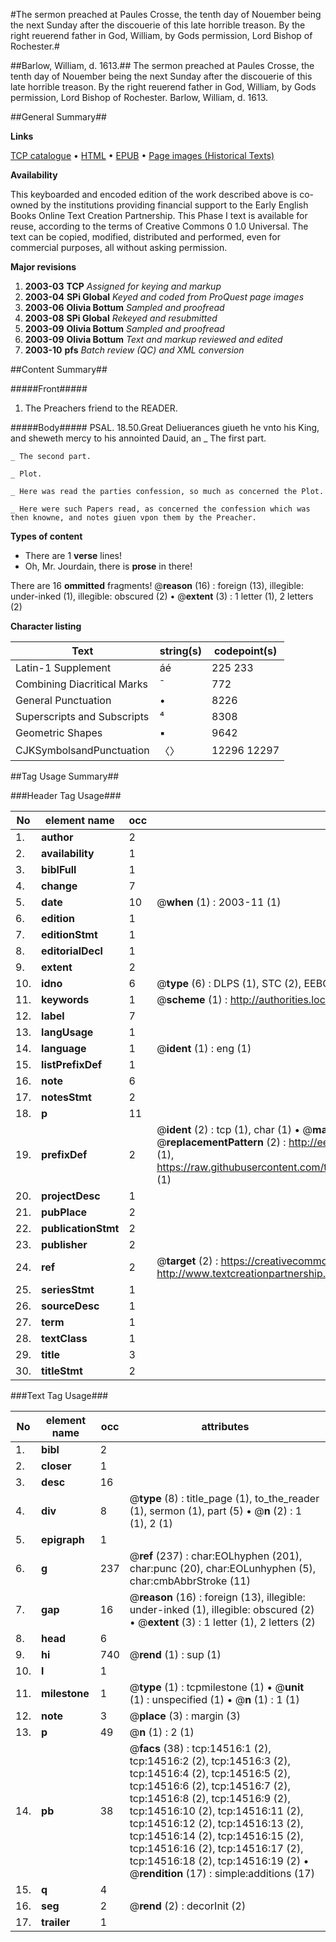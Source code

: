 #The sermon preached at Paules Crosse, the tenth day of Nouember being the next Sunday after the discouerie of this late horrible treason. By the right reuerend father in God, William, by Gods permission, Lord Bishop of Rochester.#

##Barlow, William, d. 1613.##
The sermon preached at Paules Crosse, the tenth day of Nouember being the next Sunday after the discouerie of this late horrible treason. By the right reuerend father in God, William, by Gods permission, Lord Bishop of Rochester.
Barlow, William, d. 1613.

##General Summary##

**Links**

[TCP catalogue](http://www.ota.ox.ac.uk/tcp/)  • 
[HTML](http://tei.it.ox.ac.uk/tcp/Texts-HTML/free/A04/A04425.html)  • 
[EPUB](http://tei.it.ox.ac.uk/tcp/Texts-EPUB/free/A04/A04425.epub) • 
[Page images (Historical Texts)](https://data.historicaltexts.jisc.ac.uk/view?pubId=eebo-99849375e&pageId=eebo-99849375e-14516-1)

**Availability**

This keyboarded and encoded edition of the
	       work described above is co-owned by the institutions
	       providing financial support to the Early English Books
	       Online Text Creation Partnership. This Phase I text is
	       available for reuse, according to the terms of Creative
	       Commons 0 1.0 Universal. The text can be copied,
	       modified, distributed and performed, even for
	       commercial purposes, all without asking permission.

**Major revisions**

1. __2003-03__ __TCP__ *Assigned for keying and markup*
1. __2003-04__ __SPi Global__ *Keyed and coded from ProQuest page images*
1. __2003-06__ __Olivia Bottum__ *Sampled and proofread*
1. __2003-08__ __SPi Global__ *Rekeyed and resubmitted*
1. __2003-09__ __Olivia Bottum__ *Sampled and proofread*
1. __2003-09__ __Olivia Bottum__ *Text and markup reviewed and edited*
1. __2003-10__ __pfs__ *Batch review (QC) and XML conversion*

##Content Summary##

#####Front#####

1. The Preachers friend to the READER.

#####Body#####
PSAL. 18.50.Great Deliuerances giueth he vnto his King, and sheweth mercy to his annointed Dauid, an
    _ The first part.

    _ The second part.

    _ Plot.

    _ Here was read the parties confession, so much as concerned the Plot.

    _ Here were such Papers read, as concerned the confession which was then knowne, and notes giuen vpon them by the Preacher.

**Types of content**

  * There are 1 **verse** lines!
  * Oh, Mr. Jourdain, there is **prose** in there!

There are 16 **ommitted** fragments! 
 @__reason__ (16) : foreign (13), illegible: under-inked (1), illegible: obscured (2)  •  @__extent__ (3) : 1 letter (1), 2 letters (2)

**Character listing**


|Text|string(s)|codepoint(s)|
|---|---|---|
|Latin-1 Supplement|áé|225 233|
|Combining             Diacritical Marks|̄|772|
|General Punctuation|•|8226|
|Superscripts             and Subscripts|⁴|8308|
|Geometric Shapes|▪|9642|
|CJKSymbolsandPunctuation|〈〉|12296 12297|

##Tag Usage Summary##

###Header Tag Usage###

|No|element name|occ|attributes|
|---|---|---|---|
|1.|__author__|2||
|2.|__availability__|1||
|3.|__biblFull__|1||
|4.|__change__|7||
|5.|__date__|10| @__when__ (1) : 2003-11 (1)|
|6.|__edition__|1||
|7.|__editionStmt__|1||
|8.|__editorialDecl__|1||
|9.|__extent__|2||
|10.|__idno__|6| @__type__ (6) : DLPS (1), STC (2), EEBO-CITATION (1), PROQUEST (1), VID (1)|
|11.|__keywords__|1| @__scheme__ (1) : http://authorities.loc.gov/ (1)|
|12.|__label__|7||
|13.|__langUsage__|1||
|14.|__language__|1| @__ident__ (1) : eng (1)|
|15.|__listPrefixDef__|1||
|16.|__note__|6||
|17.|__notesStmt__|2||
|18.|__p__|11||
|19.|__prefixDef__|2| @__ident__ (2) : tcp (1), char (1)  •  @__matchPattern__ (2) : ([0-9\-]+):([0-9IVX]+) (1), (.+) (1)  •  @__replacementPattern__ (2) : http://eebo.chadwyck.com/downloadtiff?vid=$1&page=$2 (1), https://raw.githubusercontent.com/textcreationpartnership/Texts/master/tcpchars.xml#$1 (1)|
|20.|__projectDesc__|1||
|21.|__pubPlace__|2||
|22.|__publicationStmt__|2||
|23.|__publisher__|2||
|24.|__ref__|2| @__target__ (2) : https://creativecommons.org/publicdomain/zero/1.0/ (1), http://www.textcreationpartnership.org/docs/. (1)|
|25.|__seriesStmt__|1||
|26.|__sourceDesc__|1||
|27.|__term__|1||
|28.|__textClass__|1||
|29.|__title__|3||
|30.|__titleStmt__|2||


###Text Tag Usage###

|No|element name|occ|attributes|
|---|---|---|---|
|1.|__bibl__|2||
|2.|__closer__|1||
|3.|__desc__|16||
|4.|__div__|8| @__type__ (8) : title_page (1), to_the_reader (1), sermon (1), part (5)  •  @__n__ (2) : 1 (1), 2 (1)|
|5.|__epigraph__|1||
|6.|__g__|237| @__ref__ (237) : char:EOLhyphen (201), char:punc (20), char:EOLunhyphen (5), char:cmbAbbrStroke (11)|
|7.|__gap__|16| @__reason__ (16) : foreign (13), illegible: under-inked (1), illegible: obscured (2)  •  @__extent__ (3) : 1 letter (1), 2 letters (2)|
|8.|__head__|6||
|9.|__hi__|740| @__rend__ (1) : sup (1)|
|10.|__l__|1||
|11.|__milestone__|1| @__type__ (1) : tcpmilestone (1)  •  @__unit__ (1) : unspecified (1)  •  @__n__ (1) : 1 (1)|
|12.|__note__|3| @__place__ (3) : margin (3)|
|13.|__p__|49| @__n__ (1) : 2 (1)|
|14.|__pb__|38| @__facs__ (38) : tcp:14516:1 (2), tcp:14516:2 (2), tcp:14516:3 (2), tcp:14516:4 (2), tcp:14516:5 (2), tcp:14516:6 (2), tcp:14516:7 (2), tcp:14516:8 (2), tcp:14516:9 (2), tcp:14516:10 (2), tcp:14516:11 (2), tcp:14516:12 (2), tcp:14516:13 (2), tcp:14516:14 (2), tcp:14516:15 (2), tcp:14516:16 (2), tcp:14516:17 (2), tcp:14516:18 (2), tcp:14516:19 (2)  •  @__rendition__ (17) : simple:additions (17)|
|15.|__q__|4||
|16.|__seg__|2| @__rend__ (2) : decorInit (2)|
|17.|__trailer__|1||
